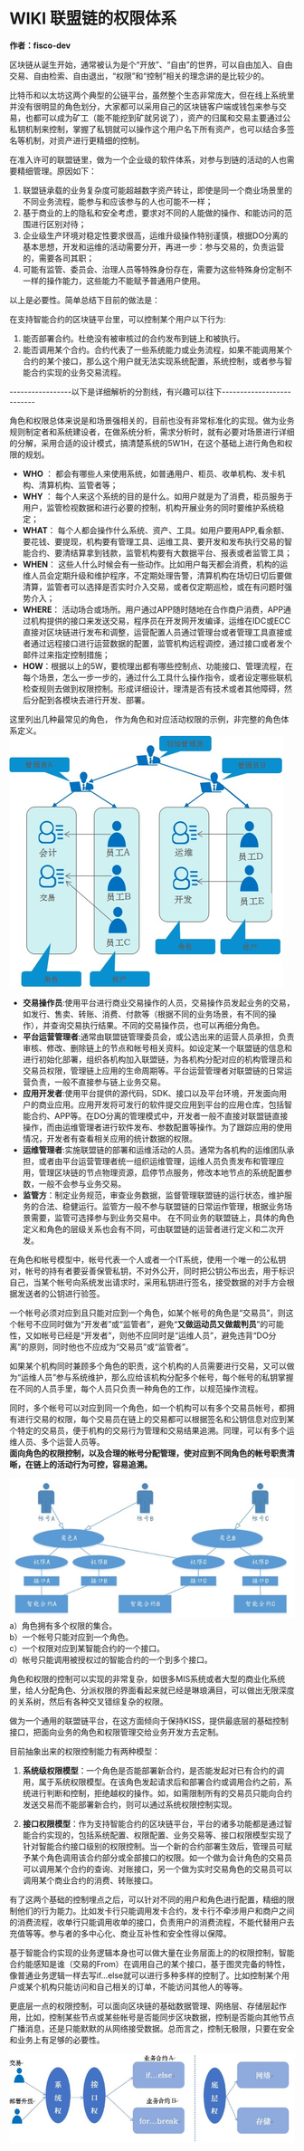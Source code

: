 # WIKI 联盟链的权限体系
**作者：fisco-dev**  

区块链从诞生开始，通常被认为是个“开放”、“自由”的世界，可以自由加入、自由交易、自由检索、自由退出，“权限”和“控制”相关的理念讲的是比较少的。  

比特币和以太坊这两个典型的公链平台，虽然整个生态非常庞大，但在线上系统里并没有很明显的角色划分，大家都可以采用自己的区块链客户端或钱包来参与交易，也都可以成为矿工（能不能挖到矿就另说了），资产的归属和交易主要通过公私钥机制来控制，掌握了私钥就可以操作这个用户名下所有资产，也可以结合多签名等机制，对资产进行更精细的控制。

在准入许可的联盟链里，做为一个企业级的软件体系，对参与到链的活动的人也需要精细管理。原因如下： 

1. 联盟链承载的业务复杂度可能超越数字资产转让，即使是同一个商业场景里的不同业务流程，能参与和应该参与的人也可能不一样；
2. 基于商业的上的隐私和安全考虑，要求对不同的人能做的操作、和能访问的范围进行区别对待；
3. 企业级生产环境对稳定性要求很高，运维升级操作特别谨慎，根据DO分离的基本思想，开发和运维的活动需要分开，再进一步：参与交易的，负责运营的，需要各司其职；
4. 可能有监管、委员会、治理人员等特殊身份存在，需要为这些特殊身份定制不一样的操作能力，这些能力不能赋予普通用户使用。

以上是必要性。简单总结下目前的做法是：

在支持智能合约的区块链平台里，可以控制某个用户以下行为:  
1. 能否部署合约。杜绝没有被审核过的合约发布到链上和被执行。  
2. 能否调用某个合约。合约代表了一些系统能力或业务流程，如果不能调用某个合约的某个接口，那么这个用户就无法实现系统配置，系统控制，或者参与智能合约实现的业务交易流程。


-----------------以下是详细解析的分割线，有兴趣可以往下--------------------------


角色和权限总体来说是和场景强相关的，目前也没有非常标准化的实现。做为业务规则制定者和系统建设者，在做系统分析，需求分析时，就有必要对场景进行详细的分解，采用合适的设计模式，搞清楚系统的5W1H，在这个基础上进行角色和权限的规划。

- **WHO** ： 都会有哪些人来使用系统，如普通用户、柜员、收单机构、发卡机构、清算机构、监管者等；
- **WHY** ： 每个人来这个系统的目的是什么。如用户就是为了消费，柜员服务于用户，监管检视数据和进行必要的控制，机构开展业务的同时要维护系统稳定；
- **WHAT**： 每个人都会操作什么系统、资产、工具。如用户要用APP,看余额、要花钱、要提现，机构要有管理工具、运维工具、要开发和发布执行交易的智能合约、要清结算拿到钱款，监管机构要有大数据平台、报表或者监管工具；
- **WHEN**： 这些人什么时候会有一些动作。比如用户每天都会消费，机构的运维人员会定期升级和维护程序，不定期处理告警，清算机构在场切日切后要做清算，监管者可以选择是否实时介入交易，或者仅定期巡检，或在有问题时强势介入；
- **WHERE**： 活动场合或场所。用户通过APP随时随地在合作商户消费，APP通过机构提供的接口来发送交易，程序员在开发网开发编译，运维在IDC或ECC直接对区块链进行发布和调整，运营配置人员通过管理台或者管理工具直接或者通过远程接口进行运营数据的配置，监管机构远程调控，通过接口或者发个邮件过来指定控制措施；
- **HOW**：根据以上的5W，要梳理出都有哪些控制点、功能接口、管理流程，在每个场景，怎么一步一步的，通过什么工具什么操作指令，或者设定哪些联机检查规则去做到权限控制。形成详细设计，理清是否有技术或者其他障碍，然后分配到各模块去进行开发、部署。

这里列出几种最常见的角色， 作为角色和对应活动权限的示例，非完整的角色体系定义。
![常见角色](./images/pic1.jpg)  

- **交易操作员**:使用平台进行商业交易操作的人员，交易操作员发起业务的交易，如发行、售卖、转账、消费、付款等（根据不同的业务场景，有不同的操作），并查询交易执行结果。不同的交易操作员，也可以再细分角色。  
- **平台运营管理者**:通常由联盟链管理委员会，或公选出来的运营人员承担，负责审核、修改、删除链上的节点和帐号相关资料。如设定某一个联盟链的信息和进行初始化部署，组织各机构加入联盟链，为各机构分配对应的机构管理员和交易员权限，管理链上应用的生命周期等。平台运营管理者对联盟链的日常运营负责，一般不直接参与链上业务交易。
- **应用开发者**:使用平台提供的源代码，SDK、接口以及平台环境，开发面向用户的商业应用。应用开发将可发行的软件提交应用到平台的应用仓库，包括智能合约、APP等。在DO分离的管理模式中，开发者一般不直接对联盟链直接操作，而由运维管理者进行软件发布、参数配置等操作。为了跟踪应用的使用情况，开发者有查看相关应用的统计数据的权限。
- **运维管理者**:实施联盟链的部署和运维活动的人员。通常为各机构的运维团队承担，或者由平台运营管理者统一组织运维管理，运维人员负责发布和管理应用，管理区块链的节点物理资源，启停节点服务，修改本地节点的系统配置参数，一般不会参与业务交易。
- **监管方**：制定业务规范，审查业务数据，监督管理联盟链的运行状态，维护服务的合法、稳健运行。监管方一般不参与联盟链的日常运作管理，根据业务场景需要，监管可选择参与到业务交易中。
在不同业务的联盟链上，具体的角色定义和角色的层级关系也会有不同，可由联盟链的运营者进行定义和二次开发。

在角色和帐号模型中，帐号代表一个人或者一个IT系统，使用一个唯一的公私钥对，帐号的持有者要妥善保管私钥，不对外公开，同时把公钥公布出去，用于标识自己，当某个帐号向系统发出请求时，采用私钥进行签名，接受数据的对手方会根据发送者的公钥进行验签。

一个帐号必须对应到且只能对应到一个角色，如某个帐号的角色是“交易员”，则这个帐号不应同时做为“开发者”或“监管者”，避免“**又做运动员又做裁判员**”的可能性，又如帐号已经是“开发者”，则他不应同时是“运维人员”，避免违背“DO分离”的原则，同时他也不应成为“交易员”或“监管者”。  

如果某个机构同时兼顾多个角色的职责，这个机构的人员需要进行交易，又可以做为“运维人员”参与系统维护，那么应给该机构分配多个帐号，每个帐号的私钥掌握在不同的人员手里，每个人员只负责一种角色的工作，以规范操作流程。  

同时，多个帐号可以对应到同一个角色，如一个机构可以有多个交易员帐号，都拥有进行交易的权限，每个交易员在链上的交易都可以根据签名和公钥信息对应到某个特定的交易员，便于机构的交易行为管理和交易结果追溯。同理，可以有多个运维人员、多个运营人员等。   
**面向角色的权限控制，以及合理的帐号分配管理，使对应到不同角色的帐号职责清晰，在链上的活动行为可控，容易追溯。**  

![账号、角色及权限](./images/pic2.jpg)  
a）角色拥有多个权限的集合。  
b）一个帐号只能对应到一个角色。  
c）一个权限对应到某智能合约的一个接口。  
d）帐号只能调用被授权过的智能合约的一个到多个接口。  
 
角色和权限的控制可以实现的非常复杂，如很多MIS系统或者大型的商业化系统里，给人分配角色、分派权限的界面看起来就已经是琳琅满目，可以做出无限深度的关系树，然后有各种交叉错综复杂的权限。

做为一个通用的联盟链平台，在这方面倾向于保持KISS，提供最底层的基础控制接口，把面向业务的角色和权限管理交给业务开发方去定制。

目前抽象出来的权限控制能力有两种模型：

1. **系统级权限模型**：一个角色是否能部署新合约，是否能发起对已有合约的调用，属于系统权限模型。在该角色发起请求后和部署合约或调用合约之前，系统进行判断和控制，拒绝越权的操作。如，如需限制所有的交易员只能向合约发送交易而不能部署新合约，则可以通过系统权限控制实现。

2. **接口权限模型**：作为支持智能合约的区块链平台，平台的诸多功能都是通过智能合约实现的，包括系统配置、权限配置、业务交易等、接口权限模型实现了针对智能合约接口级别的权限控制。当一个新的合约部署生效后，管理员可赋予某个角色调用该合约部分或全部接口的权限。如一个做为会计角色的交易员可以调用某个合约的查询、对账接口，另一个做为实时交易角色的交易员可以调用某个商业合约的消费、转账接口。

有了这两个基础的控制埋点之后，可以针对不同的用户和角色进行配置，精细的限制他们的行为能力。比如发卡行只能调用发卡合约，发卡行不牵涉用户和商户之间的消费流程，收单行只能调用收单的接口，负责用户的消费流程，不能代替用户去充值等等。参与者的多中心化、商业互补性和安全性得以保障。

基于智能合约实现的业务逻辑本身也可以做大量在业务层面上的的权限控制，智能合约能感知是谁（交易的From）在调用自己的某个接口，基于图灵完备的特性，像普通业务逻辑一样去写if...else就可以进行多种多样的控制了。比如控制某个用户或某个机构只能访问和自己相关的订单，不能访问其他人的等等。

更底层一点的权限控制，可以面向区块链的基础数据管理、网络层、存储层起作用，比如，控制某些节点或某些帐号是否能同步区块数据，控制是否能向其他节点广播消息，还是只能默默的从网络接受数据。总而言之，控制无极限，只要在安全和业务上有足够的必要性。

![权限控制](./images/pic3.jpg)  
